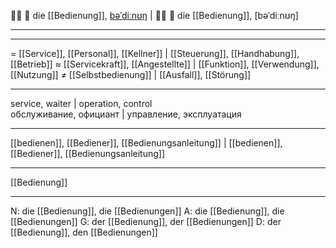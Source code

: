 🧑‍🍳 🔴 die [[Bedienung]], [bəˈdiːnʊŋ](https://youglish.com/pronounce/Bedienung/german) | 🧑‍💼 🔴 die [[Bedienung]], [bəˈdiːnʊŋ]

---


---
= [[Service]], [[Personal]], [[Kellner]] | [[Steuerung]], [[Handhabung]], [[Betrieb]]
≈ [[Servicekraft]], [[Angestellte]] | [[Funktion]], [[Verwendung]], [[Nutzung]]
≠ [[Selbstbedienung]] | [[Ausfall]], [[Störung]]

---
service, waiter | operation, control  
обслуживание, официант | управление, эксплуатация

---
[[bedienen]], [[Bediener]], [[Bedienungsanleitung]] | [[bedienen]], [[Bediener]], [[Bedienungsanleitung]]

---
[[Bedienung]]


---
N: die [[Bedienung]], die [[Bedienungen]]
A: die [[Bedienung]], die [[Bedienungen]]
G: der [[Bedienung]], der [[Bedienungen]]
D: der [[Bedienung]], den [[Bedienungen]]
